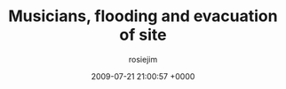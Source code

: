 ---
blog: travel
date: 2009-07-21 21:00:57 +0000
title: "Musicians, flooding and evacuation of site"
author: rosiejim
permalink: /mongolia/töv/china-2009/three-nations/mongolia-day-3/
---
